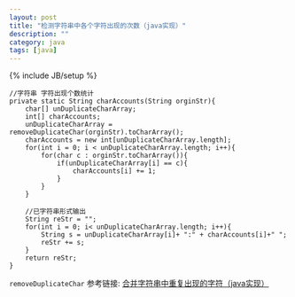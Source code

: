 ```yaml
---
layout: post
title: "检测字符串中各个字符出现的次数（java实现）"
description: ""
category: java
tags: [java]
---
```

{% include JB/setup %}

    //字符串 字符出现个数统计
    private static String charAccounts(String orginStr){
        char[] unDuplicateCharArray;
        int[] charAccounts;
        unDuplicateCharArray = removeDuplicateChar(orginStr).toCharArray();
        charAccounts = new int[unDuplicateCharArray.length];
        for(int i = 0; i < unDuplicateCharArray.length; i++){
            for(char c : orginStr.toCharArray()){
                if(unDuplicateCharArray[i] == c){
                    charAccounts[i] += 1;
                }
            }
        }

        //已字符串形式输出
        String reStr = "";
        for(int i = 0; i< unDuplicateCharArray.length; i++){
            String s = unDuplicateCharArray[i]+ ":" + charAccounts[i]+" ";
            reStr += s;
        }
        return reStr;
    }

`removeDuplicateChar` 参考链接: [合并字符串中重复出现的字符（java实现）](/java/2013/11/10/-unrepeat/)